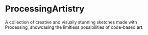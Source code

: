 # ProcessingArtistry
A collection of creative and visually stunning sketches made with Processing, showcasing the limitless possibilities of code-based art.
